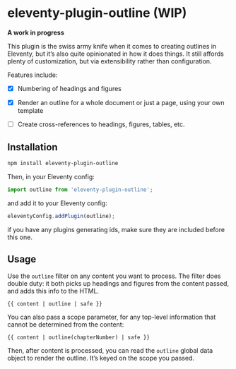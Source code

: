 # eleventy-plugin-outline (WIP)

**A work in progress**

This plugin is the swiss army knife when it comes to creating outlines in Eleventy,
but it’s also quite opinionated in how it does things.
It still affords plenty of customization, but via extensibility rather than configuration.

Features include:
- [x] Numbering of headings and figures
- [x] Render an outline for a whole document or just a page, using your own template
- [ ] Create cross-references to headings, figures, tables, etc.


## Installation

```sh
npm install eleventy-plugin-outline
```

Then, in your Eleventy config:

```js
import outline from 'eleventy-plugin-outline';
```

and add it to your Eleventy config:

```js
eleventyConfig.addPlugin(outline);
```

if you have any plugins generating ids, make sure they are included before this one.

## Usage

Use the `outline` filter on any content you want to process.
The filter does double duty: it both picks up headings and figures from the content passed,
and adds this info to the HTML.

```njk
{{ content | outline | safe }}
```

You can also pass a scope parameter, for any top-level information that cannot be determined from the content:

```njk
{{ content | outline(chapterNumber) | safe }}
```

Then, after content is processed, you can read the `outline` global data object to render the outline.
It’s keyed on the scope you passed.